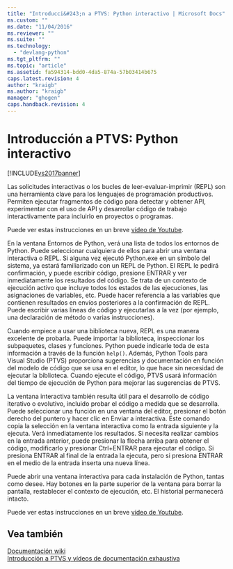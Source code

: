 ```yaml
---
title: "Introducci&#243;n a PTVS: Python interactivo | Microsoft Docs"
ms.custom: ""
ms.date: "11/04/2016"
ms.reviewer: ""
ms.suite: ""
ms.technology: 
  - "devlang-python"
ms.tgt_pltfrm: ""
ms.topic: "article"
ms.assetid: fa594314-bdd0-4da5-874a-57b03414b675
caps.latest.revision: 4
author: "kraigb"
ms.author: "kraigb"
manager: "ghogen"
caps.handback.revision: 4
---
```

# Introducci&#243;n a PTVS: Python interactivo
[!INCLUDE[vs2017banner](../code-quality/includes/vs2017banner.md)]

Las solicitudes interactivas o los bucles de leer\-evaluar\-imprimir \(REPL\) son una herramienta clave para los lenguajes de programación productivos.  Permiten ejecutar fragmentos de código para detectar y obtener API, experimentar con el uso de API y desarrollar código de trabajo interactivamente para incluirlo en proyectos o programas.  
  
 Puede ver estas instrucciones en un breve [vídeo de Youtube](https://www.youtube.com/watch?v=yc2CROtTsC0&index=5&list=PLReL099Y5nRdLgGAdrb_YeTdEnd23s6Ff).  
  
 En la ventana Entornos de Python, verá una lista de todos los entornos de Python.  Puede seleccionar cualquiera de ellos para abrir una ventana interactiva o REPL.  Si alguna vez ejecutó Python.exe en un símbolo del sistema, ya estará familiarizado con un REPL de Python.  El REPL le pedirá confirmación, y puede escribir código, presione ENTRAR y ver inmediatamente los resultados del código.  Se trata de un contexto de ejecución activo que incluye todos los estados de las ejecuciones, las asignaciones de variables, etc.  Puede hacer referencia a las variables que contienen resultados en envíos posteriores a la confirmación de REPL.  Puede escribir varias líneas de código y ejecutarlas a la vez \(por ejemplo, una declaración de método o varias instrucciones\).  
  
 Cuando empiece a usar una biblioteca nueva, REPL es una manera excelente de probarla.  Puede importar la biblioteca, inspeccionar los subpaquetes, clases y funciones.  Python puede indicarle toda de esta información a través de la función `help()`.  Además, Python Tools para Visual Studio \(PTVS\) proporciona sugerencias y documentación en función del modelo de código que se usa en el editor, lo que hace sin necesidad de ejecutar la biblioteca.  Cuando ejecute el código, PTVS usará información del tiempo de ejecución de Python para mejorar las sugerencias de PTVS.  
  
 La ventana interactiva también resulta útil para el desarrollo de código iterativo o evolutivo, incluido probar el código a medida que se desarrolla.  Puede seleccionar una función en una ventana del editor, presionar el botón derecho del puntero y hacer clic en Enviar a interactiva.  Este comando copia la selección en la ventana interactiva como la entrada siguiente y la ejecuta.  Verá inmediatamente los resultados.  Si necesita realizar cambios en la entrada anterior, puede presionar la flecha arriba para obtener el código, modificarlo y presionar Ctrl\+ENTRAR para ejecutar el código.  Si presiona ENTRAR al final de la entrada la ejecuta, pero si presiona ENTRAR en el medio de la entrada inserta una nueva línea.  
  
 Puede abrir una ventana interactiva para cada instalación de Python, tantas como desee.  Hay botones en la parte superior de la ventana para borrar la pantalla, restablecer el contexto de ejecución, etc.  El historial permanecerá intacto.  
  
 Puede ver estas instrucciones en un breve [vídeo de Youtube](https://www.youtube.com/watch?v=yc2CROtTsC0&index=5&list=PLReL099Y5nRdLgGAdrb_YeTdEnd23s6Ff).  
  
## Vea también  
 [Documentación wiki](https://github.com/Microsoft/PTVS/wiki/Interactive-REPL)   
 [Introducción a PTVS y vídeos de documentación exhaustiva](https://www.youtube.com/playlist?list=PLReL099Y5nRdLgGAdrb_YeTdEnd23s6Ff)
